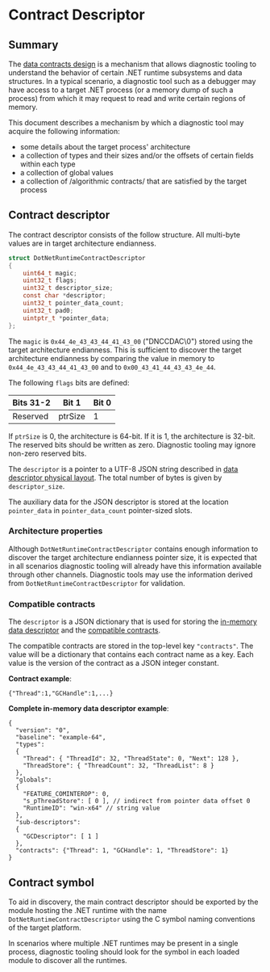 # Contract Descriptor

## Summary

The [data contracts design](./datacontracts_design.md) is a mechanism that allows diagnostic tooling
to understand the behavior of certain .NET runtime subsystems and data structures.  In a typical
scenario, a diagnostic tool such as a debugger may have access to a target .NET process (or a memory
dump of such a process) from which it may request to read and write certain regions of memory.

This document describes a mechanism by which a diagnostic tool may acquire the following information:
* some details about the target process' architecture
* a collection of types and their sizes and/or the offsets of certain fields within each type
* a collection of global values
* a collection of /algorithmic contracts/ that are satisfied by the target process

## Contract descriptor

The contract descriptor consists of the follow structure.  All multi-byte values are in target architecture endianness.

```c
struct DotNetRuntimeContractDescriptor
{
    uint64_t magic;
    uint32_t flags;
    uint32_t descriptor_size;
    const char *descriptor;
    uint32_t pointer_data_count;
    uint32_t pad0;
    uintptr_t *pointer_data;
};
```

The `magic` is `0x44_4e_43_43_44_41_43_00` ("DNCCDAC\0") stored using the target architecture
endianness. This is sufficient to discover the target architecture endianness by comparing the
value in memory to `0x44_4e_43_43_44_41_43_00` and to `0x00_43_41_44_43_43_4e_44`.

The following `flags` bits are defined:

| Bits 31-2 | Bit 1   | Bit 0 |
| --------- | ------- | ----- |
| Reserved  | ptrSize |   1   |

If `ptrSize` is 0, the architecture is 64-bit.  If it is 1, the architecture is 32-bit.  The
reserved bits should be written as zero.  Diagnostic tooling may ignore non-zero reserved bits.

The `descriptor` is a pointer to a UTF-8 JSON string described in [data descriptor physical layout](./data_descriptor.md#Physical_JSON_descriptor).  The total number of bytes is given by `descriptor_size`.

The auxiliary data for the JSON descriptor is stored at the location `pointer_data` in `pointer_data_count` pointer-sized slots.

### Architecture properties

Although `DotNetRuntimeContractDescriptor` contains enough information to discover the target
architecture endianness pointer size, it is expected that in all scenarios diagnostic tooling will
already have this information available through other channels.  Diagnostic tools may use the
information derived from `DotNetRuntimeContractDescriptor` for validation.

### Compatible contracts

The `descriptor` is a JSON dictionary that is used for storing the [in-memory data descriptor](./data_descriptor.md#Physical_JSON_Descriptor)
and the [compatible contracts](./datacontracts_design.md#Compatible_Contract).

The compatible contracts are stored in the top-level key `"contracts"`.  The value will be a
dictionary that contains each contract name as a key.  Each value is the version of the contract as
a JSON integer constant.

**Contract example**:

``` jsonc
{"Thread":1,"GCHandle":1,...}
```

**Complete in-memory data descriptor example**:

``` jsonc
{
  "version": "0",
  "baseline": "example-64",
  "types":
  {
    "Thread": { "ThreadId": 32, "ThreadState": 0, "Next": 128 },
    "ThreadStore": { "ThreadCount": 32, "ThreadList": 8 }
  },
  "globals":
  {
    "FEATURE_COMINTEROP": 0,
    "s_pThreadStore": [ 0 ], // indirect from pointer data offset 0
    "RuntimeID": "win-x64" // string value
  },
  "sub-descriptors":
  {
    "GCDescriptor": [ 1 ]
  },
  "contracts": {"Thread": 1, "GCHandle": 1, "ThreadStore": 1}
}
```

## Contract symbol

To aid in discovery, the main contract descriptor should be exported by the module hosting the .NET
runtime with the name `DotNetRuntimeContractDescriptor` using the C symbol naming conventions of the
target platform.

In scenarios where multiple .NET runtimes may be present in a single process, diagnostic tooling
should look for the symbol in each loaded module to discover all the runtimes.

